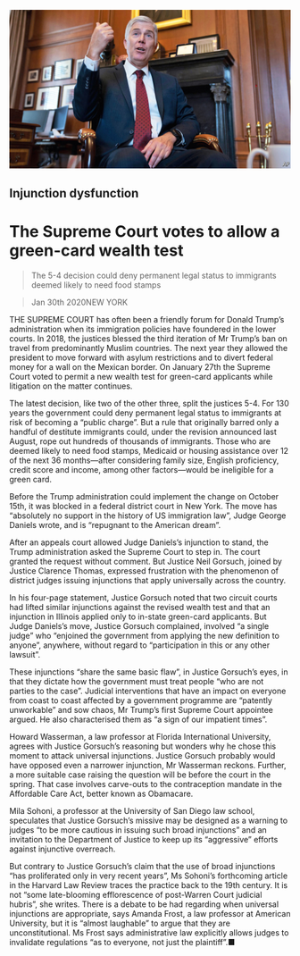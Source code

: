 ![](./images/20200201_USP004.jpg)

## Injunction dysfunction

# The Supreme Court votes to allow a green-card wealth test

> The 5-4 decision could deny permanent legal status to immigrants deemed likely to need food stamps

> Jan 30th 2020NEW YORK

THE SUPREME COURT has often been a friendly forum for Donald Trump’s administration when its immigration policies have foundered in the lower courts. In 2018, the justices blessed the third iteration of Mr Trump’s ban on travel from predominantly Muslim countries. The next year they allowed the president to move forward with asylum restrictions and to divert federal money for a wall on the Mexican border. On January 27th the Supreme Court voted to permit a new wealth test for green-card applicants while litigation on the matter continues.

The latest decision, like two of the other three, split the justices 5-4. For 130 years the government could deny permanent legal status to immigrants at risk of becoming a “public charge”. But a rule that originally barred only a handful of destitute immigrants could, under the revision announced last August, rope out hundreds of thousands of immigrants. Those who are deemed likely to need food stamps, Medicaid or housing assistance over 12 of the next 36 months—after considering family size, English proficiency, credit score and income, among other factors—would be ineligible for a green card.

Before the Trump administration could implement the change on October 15th, it was blocked in a federal district court in New York. The move has “absolutely no support in the history of US immigration law”, Judge George Daniels wrote, and is “repugnant to the American dream”.

After an appeals court allowed Judge Daniels’s injunction to stand, the Trump administration asked the Supreme Court to step in. The court granted the request without comment. But Justice Neil Gorsuch, joined by Justice Clarence Thomas, expressed frustration with the phenomenon of district judges issuing injunctions that apply universally across the country.

In his four-page statement, Justice Gorsuch noted that two circuit courts had lifted similar injunctions against the revised wealth test and that an injunction in Illinois applied only to in-state green-card applicants. But Judge Daniels’s move, Justice Gorsuch complained, involved “a single judge” who “enjoined the government from applying the new definition to anyone”, anywhere, without regard to “participation in this or any other lawsuit”.

These injunctions “share the same basic flaw”, in Justice Gorsuch’s eyes, in that they dictate how the government must treat people “who are not parties to the case”. Judicial interventions that have an impact on everyone from coast to coast affected by a government programme are “patently unworkable” and sow chaos, Mr Trump’s first Supreme Court appointee argued. He also characterised them as “a sign of our impatient times”.

Howard Wasserman, a law professor at Florida International University, agrees with Justice Gorsuch’s reasoning but wonders why he chose this moment to attack universal injunctions. Justice Gorsuch probably would have opposed even a narrower injunction, Mr Wasserman reckons. Further, a more suitable case raising the question will be before the court in the spring. That case involves carve-outs to the contraception mandate in the Affordable Care Act, better known as Obamacare.

Mila Sohoni, a professor at the University of San Diego law school, speculates that Justice Gorsuch’s missive may be designed as a warning to judges “to be more cautious in issuing such broad injunctions” and an invitation to the Department of Justice to keep up its “aggressive” efforts against injunctive overreach.

But contrary to Justice Gorsuch’s claim that the use of broad injunctions “has proliferated only in very recent years”, Ms Sohoni’s forthcoming article in the Harvard Law Review traces the practice back to the 19th century. It is not “some late-blooming efflorescence of post-Warren Court judicial hubris”, she writes. There is a debate to be had regarding when universal injunctions are appropriate, says Amanda Frost, a law professor at American University, but it is “almost laughable” to argue that they are unconstitutional. Ms Frost says administrative law explicitly allows judges to invalidate regulations “as to everyone, not just the plaintiff”.■